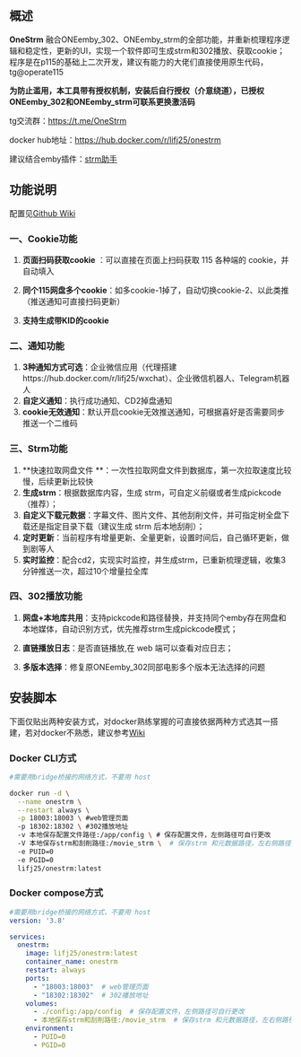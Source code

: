 

## 概述

**OneStrm** 融合ONEemby_302、ONEemby_strm的全部功能，并重新梳理程序逻辑和稳定性，更新的UI，实现一个软件即可生成strm和302播放、获取cookie； 程序是在p115的基础上二次开发，建议有能力的大佬们直接使用原生代码，tg@operate115

**为防止滥用，本工具带有授权机制，安装后自行授权（介意绕道），已授权ONEemby_302和ONEemby_strm可联系更换激活码**

tg交流群：https://t.me/OneStrm

docker hub地址：https://hub.docker.com/r/lifj25/onestrm

建议结合emby插件：[strm助手](https://github.com/sjtuross/StrmAssistant/⁠)

## 功能说明

配置见[Github Wiki](https://github.com/lifujie25/OneStrm-wiki/wiki#onestrm%E9%85%8D%E7%BD%AE)

### 一、Cookie功能

1. **页面扫码获取cookie** ：可以直接在页面上扫码获取 115 各种端的 cookie，并自动填入

2. **同个115网盘多个cookie**：如多cookie-1掉了，自动切换cookie-2、以此类推（推送通知可直接扫码更新）

3. **支持生成带KID的cookie**

### 二、通知功能

1. **3种通知方式可选**：企业微信应用（代理搭建https://hub.docker.com/r/lifj25/wxchat）、企业微信机器人、Telegram机器人
2. **自定义通知**：执行成功通知、CD2掉盘通知
3. **cookie无效通知**：默认开启cookie无效推送通知，可根据喜好是否需要同步推送一个二维码

### 三、Strm功能

1. **快速拉取网盘文件 **：一次性拉取网盘文件到数据库，第一次拉取速度比较慢，后续更新比较快
2. **生成strm**：根据数据库内容，生成 strm，可自定义前缀或者生成pickcode（推荐）；
3. **自定义下载元数据**：字幕文件、图片文件、其他刮削文件，并可指定树全盘下载还是指定目录下载（建议生成 strm 后本地刮削）；
4. **定时更新**：当前程序有增量更新、全量更新，设置时间后，自己循环更新，做到剧等人
5. **实时监控**：配合cd2，实现实时监控，并生成strm，已重新梳理逻辑，收集3分钟推送一次，超过10个增量拉全库

### 四、302播放功能

1. **网盘+本地库共用**：支持pickcode和路径替换，并支持同个emby存在网盘和本地媒体，自动识别方式，优先推荐strm生成pickcode模式； 

2. **直链播放日志**：是否直链播放,在 web 端可以查看对应日志； 

3. **多版本选择**：修复原ONEemby_302同部电影多个版本无法选择的问题

## 安装脚本

下面仅贴出两种安装方式，对docker熟练掌握的可直接依据两种方式选其一搭建，若对docker不熟悉，建议参考[Wiki](https://github.com/lifujie25/OneStrm-wiki/wiki#onestrm%E9%83%A8%E7%BD%B2)

### Docker CLI方式

```bash
#需要用bridge桥接的网络方式，不要用 host

docker run -d \
  --name onestrm \
  --restart always \
  -p 18003:18003 \ #web管理页面
  -p 18302:18302 \ #302播放地址
  -v 本地保存配置文件路径:/app/config \ # 保存配置文件，左侧路径可自行更改
  -V 本地保存strm和刮削路径:/movie_strm \  # 保存strm 和元数据路径，左右侧路径可自行更改,请设置写入权限
  -e PUID=0
  -e PGID=0
  lifj25/onestrm:latest
```

### Docker compose方式

```yaml
#需要用bridge桥接的网络方式，不要用 host
version: '3.8'

services:
  onestrm:
    image: lifj25/onestrm:latest
    container_name: onestrm
    restart: always
    ports:
      - "18003:18003"  # web管理页面
      - "18302:18302"  # 302播放地址
    volumes:
      - ./config:/app/config  # 保存配置文件，左侧路径可自行更改
      - 本地保存strm和刮削路径:/movie_strm  # 保存strm 和元数据路径，左右侧路径可自行更改,请设置写入权限
    environment:
      - PUID=0
      - PGID=0
```

